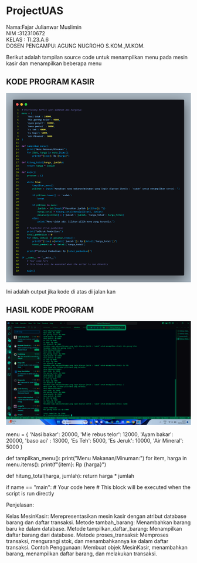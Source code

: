 # ProjectUAS

Nama:Fajar Julianwar Muslimin <br>
NIM :312310672 <br>
KELAS : TI.23.A.6 <br>
DOSEN PENGAMPU: AGUNG NUGROHO S.KOM.,M.KOM.<br>

Berikut adalah tampilan source code untuk menampilkan menu pada mesin kasir dan menampilkan beberapa menu 

## KODE PROGRAM KASIR 
![GAMBAR](UAS/Uas.png)

Ini adalah output jika kode di atas di jalan kan 

## HASIL KODE PROGRAM 
![GAMBAR2](UAS/Uas1.png)

menu = { 'Nasi bakar': 20000, 'Mie rebus telor': 12000, 'Ayam bakar': 20000, 'baso aci' : 13000, 'Es Teh': 5000, 'Es Jeruk': 10000, 'Air Mineral': 5000 }

def tampilkan_menu(): print("Menu Makanan/Minuman:") for item, harga in menu.items(): print(f"{item}: Rp {harga}")

def hitung_total(harga, jumlah): return harga * jumlah

if name == "main": # Your code here # This block will be executed when the script is run directly

Penjelasan:

Kelas MesinKasir: Merepresentasikan mesin kasir dengan atribut database barang dan daftar transaksi.
Metode tambah_barang: Menambahkan barang baru ke dalam database.
Metode tampilkan_daftar_barang: Menampilkan daftar barang dari database.
Metode proses_transaksi: Memproses transaksi, mengurangi stok, dan menambahkannya ke dalam daftar transaksi.
Contoh Penggunaan: Membuat objek MesinKasir, menambahkan barang, menampilkan daftar barang, dan melakukan transaksi.

